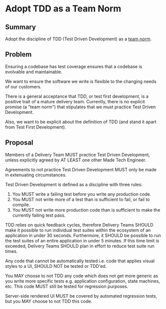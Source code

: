 # Adopt TDD as a Team Norm

## Summary

Adopt the discipline of TDD (Test Driven Development) as a [team norm](https://github.com/madetech/handbook#team-norms).

## Problem

Ensuring a codebase has test coverage ensures that a codebase is evolvable and maintainable.

We want to ensure the software we write is flexible to the changing needs of our customers.

There is a general acceptance that TDD, or test first development, is a positive trait of a mature delivery team.
Currently, there is no explicit promise (a "team norm") that stipulates that we must practice Test Driven Development.

Also, we want to be explicit about the definition of TDD (and stand it apart from Test First Development).

## Proposal

Members of a Delivery Team MUST practice Test Driven Development, unless explicitly agreed by AT LEAST one other Made Tech Engineer. 

Agreements to not practice Test Driven Development MUST only be made in extenuating circumstances.

Test Driven Development is defined as a discipline with three rules:

1. You MUST write a failing test before you write any production code.
2. You MUST not write more of a test than is sufficient to fail, or fail to compile.
3. You MUST not write more production code than is sufficient to make the currently failing test pass.

TDD relies on quick feedback cycles, therefore Delivery Teams SHOULD make it possible to run individual test suites within the ecosystem of an application in under 30 seconds. Furthermore, it SHOULD be possible to run the test suites of an entire application in under 5 minutes. If this time limit is exceeded, Delivery Teams SHOULD plan in effort to reduce test suite run times. 

Any code that cannot be automatically tested i.e. code that applies visual styles to a UI, SHOULD NOT be tested or TDD'ed.

You MAY choose to not TDD any code which does not get more generic as you write more specific tests e.g. application configuration, state machines, etc. This code MUST still be tested for regression purposes.

Server-side rendered UI MUST be covered by automated regression tests, but you MAY choose to not TDD this code.
